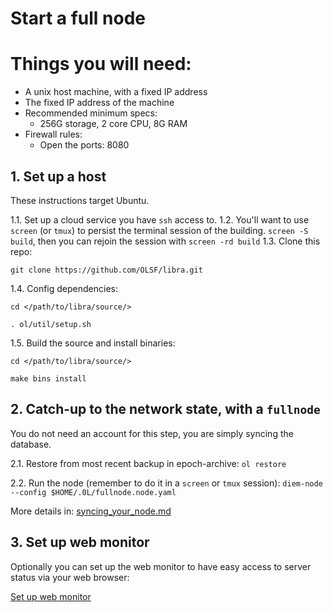 # Start a full node

# Things you will need:

- A unix host machine, with a fixed IP address
- The fixed IP address of the machine
- Recommended minimum specs: 
  - 256G storage, 2 core CPU, 8G RAM
- Firewall rules:
  - Open the ports: 8080

## 1. Set up a host
These instructions target Ubuntu.

1.1. Set up a cloud service you have `ssh` access to. 
1.2. You'll want to use `screen` (or `tmux`) to persist the terminal session of the building. `screen -S build`, then you can rejoin the session with `screen -rd build`
1.3. Clone this repo: 

`git clone https://github.com/OLSF/libra.git`

1.4. Config dependencies: 

```
cd </path/to/libra/source/>

. ol/util/setup.sh
```

1.5. Build the source and install binaries:

```
cd </path/to/libra/source/>

make bins install
```

## 2. Catch-up to the network state, with a `fullnode`

You do not need an account for this step, you are simply syncing the database.

2.1. Restore from most recent backup in epoch-archive: `ol restore`

2.2. Run the node (remember to do it in a `screen` or `tmux` session): `diem-node --config $HOME/.0L/fullnode.node.yaml`


More details in: [syncing_your_node.md](syncing_your_node.md)

## 3. Set up web monitor

Optionally you can set up the web monitor to have easy access to server status via your web browser:

[Set up web monitor](validators/web_monitor.md) 

